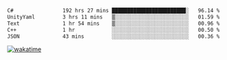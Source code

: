 <!--START_SECTION:waka-->

```txt
C#                192 hrs 27 mins ████████████████████████░   96.14 %
UnityYaml         3 hrs 11 mins   ▒░░░░░░░░░░░░░░░░░░░░░░░░   01.59 %
Text              1 hr 54 mins    ▒░░░░░░░░░░░░░░░░░░░░░░░░   00.96 %
C++               1 hr            ░░░░░░░░░░░░░░░░░░░░░░░░░   00.50 %
JSON              43 mins         ░░░░░░░░░░░░░░░░░░░░░░░░░   00.36 %
```

<!--END_SECTION:waka-->
[![wakatime](https://wakatime.com/badge/user/6c2f442e-41b4-42e3-bc06-d5d8203ad1da.svg)](https://wakatime.com/@6c2f442e-41b4-42e3-bc06-d5d8203ad1da)
